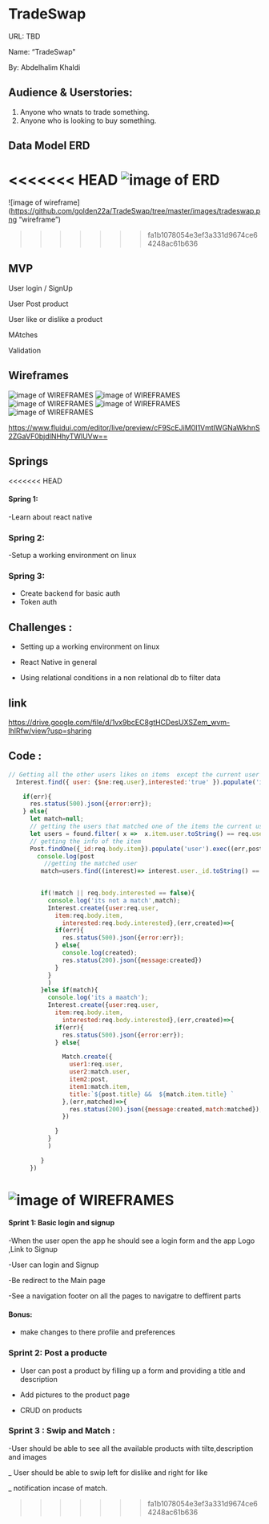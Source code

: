 # TradeSwap
URL: TBD 

Name: “TradeSwap" 
  

By: Abdelhalim Khaldi 

## Audience & Userstories: 
1. Anyone who wnats to trade something. 
2. Anyone who is looking to buy something.

## Data Model ERD

<<<<<<< HEAD
![image of ERD](https://github.com/golden22a/TradeSwap/blob/dev/images/ERD.png "wireframe")
=======
![image of wireframe](https://github.com/golden22a/TradeSwap/tree/master/images/tradeswap.png “wireframe”)
>>>>>>> fa1b1078054e3ef3a331d9674ce64248ac61b636

## MVP
User login / SignUp

User Post product

User like or dislike a product

MAtches


Validation

## Wireframes
![image of WIREFRAMES](https://github.com/golden22a/TradeSwap/blob/dev/images/login.png "wireframe")
![image of WIREFRAMES](https://github.com/golden22a/TradeSwap/blob/dev/images/signup.png "wireframe")
![image of WIREFRAMES](https://github.com/golden22a/TradeSwap/blob/dev/images/swipe.png "wireframe")
![image of WIREFRAMES](https://github.com/golden22a/TradeSwap/blob/dev/images/match.png "wireframe")
![image of WIREFRAMES](https://github.com/golden22a/TradeSwap/blob/dev/images/message.png "wireframe")


https://www.fluidui.com/editor/live/preview/cF9ScEJiM0I1VmtIWGNaWkhnS2ZGaVF0bjdINHhyTWlUVw==


## Springs

<<<<<<< HEAD
#### Spring 1:
-Learn about react native
### Spring 2:
-Setup a working environment on linux
### Spring 3:
- Create backend for basic auth
- Token auth

## Challenges :

- Setting up a working environment on linux

- React Native in general

-  Using relational conditions in a non relational db to filter data
## link

https://drive.google.com/file/d/1vx9bcEC8gtHCDesUXSZem_wvm-lhlRfw/view?usp=sharing


## Code :

```javascript
// Getting all the other users likes on items  except the current user
  Interest.find({ user: {$ne:req.user},interested:'true' }).populate('item').populate('user').exec((err,found)=>{

    if(err){
      res.status(500).json({error:err});
    } else{
      let match=null;
      // getting the users that matched one of the items the current user is trading
      let users = found.filter( x =>  x.item.user.toString() == req.user._id.toString() );
      // getting the info of the item 
      Post.findOne({_id:req.body.item}).populate('user').exec((err,post)=>{
        console.log(post
          //getting the matched user
         match=users.find((interest)=> interest.user._id.toString() == post.user._id.toString());

      
         if(!match || req.body.interested == false){
           console.log('its not a match',match);
           Interest.create({user:req.user,
             item:req.body.item,
               interested:req.body.interested},(err,created)=>{
             if(err){
               res.status(500).json({error:err});
             } else{
               console.log(created);
               res.status(200).json({message:created})
             }
           }
           )
         }else if(match){
           console.log('its a maatch');
           Interest.create({user:req.user,
             item:req.body.item,
               interested:req.body.interested},(err,created)=>{
             if(err){
               res.status(500).json({error:err});
             } else{

               Match.create({
                 user1:req.user,
                 user2:match.user,
                 item2:post,
                 item1:match.item,
                 title:`${post.title} &&  ${match.item.title} `
               },(err,matched)=>{
                 res.status(200).json({message:created,match:matched});
               })

             }
           }
           )

         }
      })

```

![image of WIREFRAMES](https://github.com/golden22a/TradeSwap/blob/dev/images/code.png "wireframe")
=======
#### Sprint 1: Basic login and signup
-When the user open the app he should see a login form and the app Logo ,Link to Signup

-User can login and Signup

-Be redirect to the Main page 

-See a navigation footer on all the pages to navigatre to deffirent parts

#### Bonus:
- make changes to there profile and preferences

### Sprint 2: Post a producte

 - User can post a product by filling up a form and providing a title and description
 
 - Add pictures to the product page 
 
 - CRUD on products
 
 ### Sprint 3 : Swip and Match :
 
 -User should be able to see all the available products with tilte,description and images
 
 _ User should be able to swip left for dislike and right for like
 
 _ notification incase of match.



>>>>>>> fa1b1078054e3ef3a331d9674ce64248ac61b636

